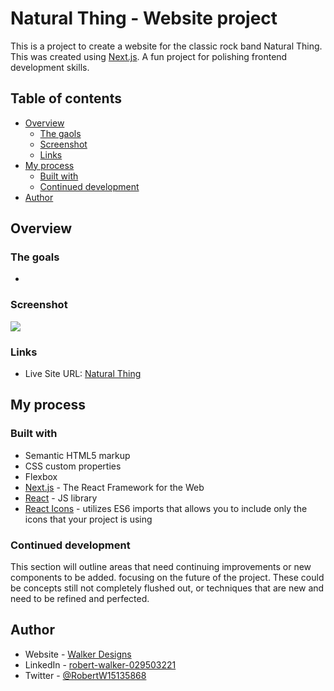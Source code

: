 # Natural Thing - Website project

This is a project to create a website for the classic rock band Natural Thing. This was created using [Next.js](https://nextjs.org/). A fun project for polishing frontend development skills.

## Table of contents

- [Overview](#overview)
    - [The gaols](#the-goals)
    - [Screenshot](#screenshot)
    - [Links](#links)
- [My process](#my-process)
    - [Built with](#built-with)
    - [Continued development](#continued-development)
- [Author](#author)

## Overview

### The goals

- 

### Screenshot

![](./screenshot.jpg)

### Links

- Live Site URL: [Natural Thing](https://)

## My process

### Built with

- Semantic HTML5 markup
- CSS custom properties
- Flexbox
- [Next.js](https://nextjs.org/) - The React Framework for the Web
- [React](https://reactjs.org/) - JS library
- [React Icons](https://react-icons.github.io/react-icons/) - utilizes ES6 imports that allows you to include only the icons that your project is using

### Continued development

This section will outline areas that need continuing improvements or new components to be added. focusing on the future of the project. These could be concepts still not completely flushed out, or techniques that are new and need to be refined and perfected.

## Author

- Website - [Walker Designs](https://www.your-site.com)
- LinkedIn - [robert-walker-029503221](https://www.linkedin.com/in/robert-walker-029503221/)
- Twitter - [@RobertW15135868](https://twitter.com/RobertW15135868)
